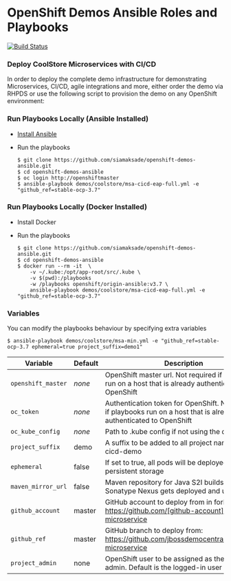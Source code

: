 # OpenShift Demos Ansible Roles and Playbooks
[![Build Status](https://travis-ci.org/siamaksade/openshift-demos-ansible.svg?branch=master)](https://travis-ci.org/siamaksade/openshift-demos-ansible)

### Deploy CoolStore Microservices with CI/CD
In order to deploy the complete demo infrastructure for demonstrating Microservices, CI/CD, 
agile integrations and more, either order the demo via RHPDS or use the following script to provision the demo
on any OpenShift environment:

### Run Playbooks Locally (Ansible Installed)

* [Install Ansible](http://docs.ansible.com/ansible/latest/intro_installation.html)
* Run the playbooks

  ```
  $ git clone https://github.com/siamaksade/openshift-demos-ansible.git
  $ cd openshift-demos-ansible
  $ oc login http://openshiftmaster
  $ ansible-playbook demos/coolstore/msa-cicd-eap-full.yml -e "github_ref=stable-ocp-3.7"
  ```

### Run Playbooks Locally (Docker Installed)

* Install Docker
* Run the playbooks

  ```
  $ git clone https://github.com/siamaksade/openshift-demos-ansible.git
  $ cd openshift-demos-ansible
  $ docker run --rm -it  \
      -v ~/.kube:/opt/app-root/src/.kube \
      -v $(pwd):/playbooks 
      -w /playbooks openshift/origin-ansible:v3.7 \
      ansible-playbook demos/coolstore/msa-cicd-eap-full.yml -e "github_ref=stable-ocp-3.7"
  ```

### Variables

You can modify the playbooks behaviour by specifying extra variables

```
$ ansible-playbook demos/coolstore/msa-min.yml -e "github_ref=stable-ocp-3.7 ephemeral=true project_suffix=demo1"
```


| Variable             | Default   | Description                                                                           |
|----------------------|-----------|---------------------------------------------------------------------------------------|
| `openshift_master`   | *none*    | OpenShift master url. Not required if playbooks run on a host that is already authenticated to OpenShift |
| `oc_token`           | *none*    | Authentication token for OpenShift. Not required if playbooks run on a host that is already authenticated to OpenShift |
| `oc_kube_config`     | *none*    | Path to .kube config if not using the default |
| `project_suffix`     | demo      | A suffix to be added to all project names e.g. cicd-demo                              |
| `ephemeral`          | false     | If set to true, all pods will be deployed without persistent storage                  |
| `maven_mirror_url`   | false     | Maven repository for Java S2I builds. If empty, Sonatype Nexus gets deployed and used                       |
| `github_account`     | master    | GitHub account to deploy from in forked: https://github.com/[github-account]/coolstore-microservice |
| `github_ref`         | master    | GitHub branch to deploy from: https://github.com/jbossdemocentral/coolstore-microservice |
| `project_admin`      | none      | OpenShift user to be assigned as the project admin. Default is the logged-in user |